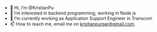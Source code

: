 - 👋 Hi, I’m @KristianPu
- 👀 I’m interested in backend programming, working in Node js
- 🌱 I’m currently working as Application Support Engineer in Transcom
- 📫 How to reach me, email me on kristianpurgar@gmail.com.

<!---
KristianPu/KristianPu is a ✨ special ✨ repository because its `README.md` (this file) appears on your GitHub profile.
You can click the Preview link to take a look at your changes.
--->
